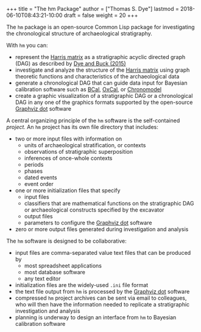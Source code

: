 +++
title = "The hm Package"
author = ["Thomas S. Dye"]
lastmod = 2018-06-10T08:43:21-10:00
draft = false
weight = 20
+++

The `hm` package is an open-source Common Lisp package for investigating the
chronological structure of archaeological stratigraphy.

With `hm` you can:

-   represent the [Harris matrix](http://harrismatrix.com/) as a stratigraphic acyclic directed graph (DAG)
    as described by [Dye and Buck (2015)](https://www.sciencedirect.com/science/article/pii/S0305440315002459)
-   investigate and analyze the structure of the [Harris matrix](http://harrismatrix.com/) using graph
    theoretic functions and characteristics of the archaeological data
-   generate a chronological DAG that can guide data input for Bayesian
    calibration software such as [BCal](http://bcal.shef.ac.uk/), [OxCal](https://c14.arch.ox.ac.uk/oxcal.html), or [Chronomodel](https://chronomodel.com/)
-   create a graphic visualization of a stratigraphic DAG or a chronological DAG
    in any one of the graphics formats supported by the open-source [Graphviz dot](https://graphviz.gitlab.io/)
    software

A central organizing principle of the `hm` software is the self-contained
_project._ An `hm` project has its own file directory that includes:

-   two or more input files with information on
    -   units of archaeological stratification, or contexts
    -   observations of stratigraphic superposition
    -   inferences of once-whole contexts
    -   periods
    -   phases
    -   dated events
    -   event order
-   one or more initialization files that specify
    -   input files
    -   classifiers that are mathematical functions on the stratigraphic DAG or
        archaeological constructs specified by the excavator
    -   output files
    -   parameters to configure the  [Graphviz dot](https://graphviz.gitlab.io/) software
-   zero or more output files generated during investigation and analysis

The `hm` software is designed to be collaborative:

-   input files are comma-separated value text files that can be produced by
    -   most spreadsheet applications
    -   most database software
    -   any text editor
-   initialization files are the widely-used `.ini` file format
-   the text file output from `hm` is processed by the  [Graphviz dot](https://graphviz.gitlab.io/) software
-   compressed `hm` project archives can be sent via email to colleagues, who
    will then have the information needed to replicate a stratigraphic
    investigation and analysis
-   planning is underway to design an interface from `hm` to Bayesian calibration
    software
